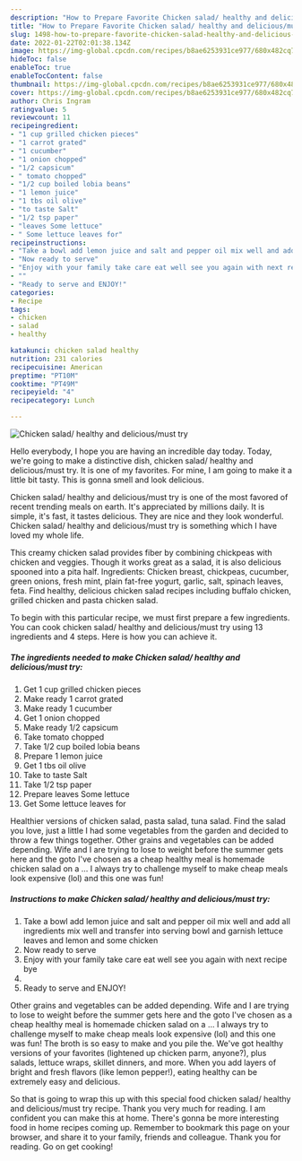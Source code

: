 ```yaml
---
description: "How to Prepare Favorite Chicken salad/ healthy and delicious/must try"
title: "How to Prepare Favorite Chicken salad/ healthy and delicious/must try"
slug: 1498-how-to-prepare-favorite-chicken-salad-healthy-and-delicious-must-try
date: 2022-01-22T02:01:38.134Z
image: https://img-global.cpcdn.com/recipes/b8ae6253931ce977/680x482cq70/chicken-salad-healthy-and-deliciousmust-try-recipe-main-photo.jpg
hideToc: false
enableToc: true
enableTocContent: false
thumbnail: https://img-global.cpcdn.com/recipes/b8ae6253931ce977/680x482cq70/chicken-salad-healthy-and-deliciousmust-try-recipe-main-photo.jpg
cover: https://img-global.cpcdn.com/recipes/b8ae6253931ce977/680x482cq70/chicken-salad-healthy-and-deliciousmust-try-recipe-main-photo.jpg
author: Chris Ingram
ratingvalue: 5
reviewcount: 11
recipeingredient:
- "1 cup grilled chicken pieces"
- "1 carrot grated"
- "1 cucumber"
- "1 onion chopped"
- "1/2 capsicum"
- " tomato chopped"
- "1/2 cup boiled lobia beans"
- "1 lemon juice"
- "1 tbs oil olive"
- "to taste Salt"
- "1/2 tsp paper"
- "leaves Some lettuce"
- " Some lettuce leaves for"
recipeinstructions:
- "Take a bowl add lemon juice and salt and pepper oil mix well and add all ingredients mix well and transfer into serving bowl and garnish lettuce leaves and lemon and some chicken"
- "Now ready to serve"
- "Enjoy with your family take care eat well see you again with next recipe bye"
- ""
- "Ready to serve and ENJOY!"
categories:
- Recipe
tags:
- chicken
- salad
- healthy

katakunci: chicken salad healthy 
nutrition: 231 calories
recipecuisine: American
preptime: "PT10M"
cooktime: "PT49M"
recipeyield: "4"
recipecategory: Lunch

---
```



![Chicken salad/ healthy and delicious/must try](https://img-global.cpcdn.com/recipes/b8ae6253931ce977/680x482cq70/chicken-salad-healthy-and-deliciousmust-try-recipe-main-photo.jpg)

Hello everybody, I hope you are having an incredible day today. Today, we're going to make a distinctive dish, chicken salad/ healthy and delicious/must try. It is one of my favorites. For mine, I am going to make it a little bit tasty. This is gonna smell and look delicious.

Chicken salad/ healthy and delicious/must try is one of the most favored of recent trending meals on earth. It's appreciated by millions daily. It is simple, it's fast, it tastes delicious. They are nice and they look wonderful. Chicken salad/ healthy and delicious/must try is something which I have loved my whole life.

This creamy chicken salad provides fiber by combining chickpeas with chicken and veggies. Though it works great as a salad, it is also delicious spooned into a pita half. Ingredients: Chicken breast, chickpeas, cucumber, green onions, fresh mint, plain fat-free yogurt, garlic, salt, spinach leaves, feta. Find healthy, delicious chicken salad recipes including buffalo chicken, grilled chicken and pasta chicken salad.


To begin with this particular recipe, we must first prepare a few ingredients. You can cook chicken salad/ healthy and delicious/must try using 13 ingredients and 4 steps. Here is how you can achieve it.

<!--inarticleads1-->

##### The ingredients needed to make Chicken salad/ healthy and delicious/must try:

1. Get 1 cup grilled chicken pieces
1. Make ready 1 carrot grated
1. Make ready 1 cucumber
1. Get 1 onion chopped
1. Make ready 1/2 capsicum
1. Take  tomato chopped
1. Take 1/2 cup boiled lobia beans
1. Prepare 1 lemon juice
1. Get 1 tbs oil olive
1. Take to taste Salt
1. Take 1/2 tsp paper
1. Prepare leaves Some lettuce
1. Get  Some lettuce leaves for


Healthier versions of chicken salad, pasta salad, tuna salad. Find the salad you love, just a little I had some vegetables from the garden and decided to throw a few things together. Other grains and vegetables can be added depending. Wife and I are trying to lose to weight before the summer gets here and the goto I&#39;ve chosen as a cheap healthy meal is homemade chicken salad on a … I always try to challenge myself to make cheap meals look expensive (lol) and this one was fun! 

<!--inarticleads2-->

##### Instructions to make Chicken salad/ healthy and delicious/must try:

1. Take a bowl add lemon juice and salt and pepper oil mix well and add all ingredients mix well and transfer into serving bowl and garnish lettuce leaves and lemon and some chicken
1. Now ready to serve
1. Enjoy with your family take care eat well see you again with next recipe bye
1. 
1. Ready to serve and ENJOY!

Other grains and vegetables can be added depending. Wife and I are trying to lose to weight before the summer gets here and the goto I&#39;ve chosen as a cheap healthy meal is homemade chicken salad on a … I always try to challenge myself to make cheap meals look expensive (lol) and this one was fun! The broth is so easy to make and you pile the. We&#39;ve got healthy versions of your favorites (lightened up chicken parm, anyone?), plus salads, lettuce wraps, skillet dinners, and more. When you add layers of bright and fresh flavors (like lemon pepper!), eating healthy can be extremely easy and delicious. 

So that is going to wrap this up with this special food chicken salad/ healthy and delicious/must try recipe. Thank you very much for reading. I am confident you can make this at home. There's gonna be more interesting food in home recipes coming up. Remember to bookmark this page on your browser, and share it to your family, friends and colleague. Thank you for reading. Go on get cooking!
